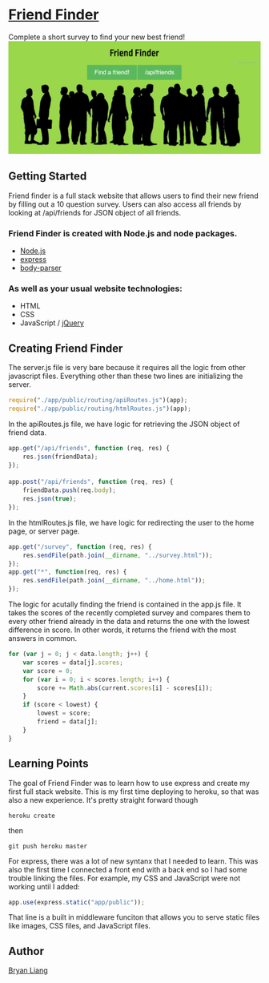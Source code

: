 # [Friend Finder](https://friendfinderbl2.herokuapp.com/)
Complete a short survey to find your new best friend!
![friendfinder](./friendfinder.png)

## Getting Started
Friend finder is a full stack website that allows users to find their new friend by filling out a 10 question survey.
Users can also access all friends by looking at /api/friends for JSON object of all friends.
### Friend Finder is created with Node.js and node packages.
* [Node.js](https://nodejs.org/en/) 
* [express](https://www.npmjs.com/package/express)
* [body-parser](https://www.npmjs.com/package/body-parser)
### As well as your usual website technologies:
* HTML
* CSS
* JavaScript / [jQuery](https://jquery.com/)

## Creating Friend Finder
The server.js file is very bare because it requires all the logic from other javascript files. Everything other than these two lines are initializing the server.
``` js
require("./app/public/routing/apiRoutes.js")(app);
require("./app/public/routing/htmlRoutes.js")(app);
```
In the apiRoutes.js file, we have logic for retrieving the JSON object of friend data.
``` js
app.get("/api/friends", function (req, res) {
    res.json(friendData);
});

app.post("/api/friends", function (req, res) {
    friendData.push(req.body);
    res.json(true);
});
```
In the htmlRoutes.js file, we have logic for redirecting the user to the home page, or server page.
``` js
app.get("/survey", function (req, res) {
    res.sendFile(path.join(__dirname, "../survey.html"));
});
app.get("*", function(req, res) {
    res.sendFile(path.join(__dirname, "../home.html"));
});
```
The logic for acutally finding the friend is contained in the app.js file. It takes the scores of the recently completed survey and compares them to every other friend already in the data and returns the one with the lowest difference in score. In other words, it returns the friend with the most answers in common.
``` js
for (var j = 0; j < data.length; j++) {
    var scores = data[j].scores;
    var score = 0;
    for (var i = 0; i < scores.length; i++) {
        score += Math.abs(current.scores[i] - scores[i]);
    }
    if (score < lowest) {
        lowest = score;
        friend = data[j];
    }
}
```
## Learning Points
The goal of Friend Finder was to learn how to use express and create my first full stack website. This is my first time deploying to heroku, so that was also a new experience. It's pretty straight forward though
```
heroku create 
```
then 
```
git push heroku master
```
For express, there was a lot of new syntanx that I needed to learn. This was also the first time I connected a front end with a back end so I had some trouble linking the files. For example, my CSS and JavaScript were not working until I added:
``` js
app.use(express.static("app/public"));
```
That line is a built in middleware funciton that allows you to serve static files like images, CSS files, and JavaScript files. 

## Author
[Bryan Liang](https://github.com/liangbryan2)